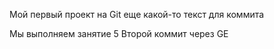 Мой первый проект на Git
еще какой-то текст для коммита

Мы выполняем занятие 5
Второй коммит через GE
